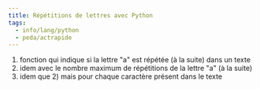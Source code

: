 ```yaml
---
title: Répétitions de lettres avec Python
tags:
  - info/lang/python
  - peda/actrapide
---
```


1. fonction qui indique si la lettre "a" est répétée (à la suite) dans un
   texte
2. idem avec le nombre maximum de répétitions de la lettre "a" (à la suite)
3. idem que 2) mais pour chaque caractère présent dans le texte
